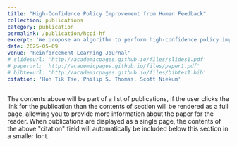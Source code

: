 ```yaml
---
title: "High-Confidence Policy Improvement from Human Feedback"
collection: publications
category: publication
permalink: /publication/hcpi-hf
excerpt: 'We propose an algorithm to perform high-confidence policy improvement in the reinforcement learning from human feedback setting.'
date: 2025-05-09
venue: 'Reinforcement Learning Journal'
# slidesurl: 'http://academicpages.github.io/files/slides1.pdf'
# paperurl: 'http://academicpages.github.io/files/paper1.pdf'
# bibtexurl: 'http://academicpages.github.io/files/bibtex1.bib'
citation: 'Hon Tik Tse, Philip S. Thomas, Scott Niekum'
---
```

The contents above will be part of a list of publications, if the user clicks the link for the publication than the contents of section will be rendered as a full page, allowing you to provide more information about the paper for the reader. When publications are displayed as a single page, the contents of the above "citation" field will automatically be included below this section in a smaller font.
